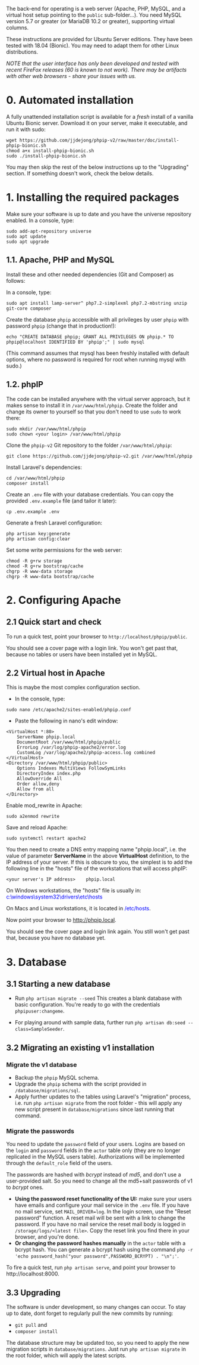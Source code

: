 The back-end for operating is a web server (Apache, PHP, MySQL, and a virtual host setup pointing to the `public` sub-folder...). You need MySQL version 5.7 or greater (or MariaDB 10.2 or greater), supporting virtual columns.

These instructions are provided for Ubuntu Server editions. They have been tested with 18.04 (Bionic). You may need to adapt them for other Linux distributions.

_NOTE that the user interface has only been developed and tested with recent FireFox releases (60 is known to not work). There may be artifacts with other web browsers - share your issues with us._

# 0. Automated installation #

A fully unattended installation script is available for a _fresh_ install of a vanilla Ubuntu Bionic server. Download it on your server, make it executable, and run it with sudo:
```
wget https://github.com/jjdejong/phpip-v2/raw/master/doc/install-phpip-bionic.sh
chmod a+x install-phpip-bionic.sh
sudo ./install-phpip-bionic.sh 
```
You may then skip the rest of the below instructions up to the "Upgrading" section. If something doesn't work, check the below details.

# 1. Installing the required packages #

Make sure your software is up to date and you have the universe repository enabled. In a console, type:
```
sudo add-apt-repository universe
sudo apt update
sudo apt upgrade
```

## 1.1. Apache, PHP and MySQL #

Install these and other needed dependencies (Git and Composer) as follows:
    
In a console, type:

```
sudo apt install lamp-server^ php7.2-simplexml php7.2-mbstring unzip git-core composer
```
Create the database `phpip` accessible with all privileges by user `phpip` with password `phpip` (change that in production!):
```
echo "CREATE DATABASE phpip; GRANT ALL PRIVILEGES ON phpip.* TO phpip@localhost IDENTIFIED BY 'phpip';" | sudo mysql
```
(This command assumes that mysql has been freshly installed with default options, where no password is required for root when running mysql with sudo.)

## 1.2. phpIP #

The code can be installed anywhere with the virtual server approach, but it makes sense to install it in `/var/www/html/phpip`. Create the folder and change its owner to yourself so that you don't need to use `sudo` to work there:
```
sudo mkdir /var/www/html/phpip
sudo chown <your login> /var/www/html/phpip
```
Clone the `phpip-v2` Git repository to the folder `/var/www/html/phpip`:
```
git clone https://github.com/jjdejong/phpip-v2.git /var/www/html/phpip
```
Install Laravel's dependencies:
```
cd /var/www/html/phpip
composer install
```
Create an `.env` file with your database credentials. You can copy the provided `.env.example` file (and tailor it later):
```
cp .env.example .env
```
Generate a fresh Laravel configuration:
```
php artisan key:generate
php artisan config:clear
```
Set some write permissions for the web server:
```
chmod -R g+rw storage
chmod -R g+rw bootstrap/cache
chgrp -R www-data storage
chgrp -R www-data bootstrap/cache
```

# 2. Configuring Apache #

## 2.1 Quick start and check #

To run a quick test, point your browser to `http://localhost/phpip/public`.

You should see a cover page with a login link. You won't get past that, because no tables or users have been installed yet in MySQL.

## 2.2 Virtual host in Apache #

This is maybe the most complex configuration section.

  * In the console, type:
```
sudo nano /etc/apache2/sites-enabled/phpip.conf
```
  * Paste the following in nano's edit window:
```
<VirtualHost *:80>
    ServerName phpip.local
    DocumentRoot /var/www/html/phpip/public
    ErrorLog /var/log/phpip-apache2/error.log
    CustomLog /var/log/apache2/phpip-access.log combined
</VirtualHost>
<Directory /var/www/html/phpip/public>
    Options Indexes MultiViews FollowSymLinks
    DirectoryIndex index.php
    AllowOverride All
    Order allow,deny
    Allow from all
</Directory>
```
Enable mod\_rewrite in Apache:
```
sudo a2enmod rewrite
```
Save and reload Apache:
```
sudo systemctl restart apache2
```
You then need to create a DNS entry mapping name "phpip.local", i.e. the value of parameter **ServerName** in the above **VirtualHost** definition, to the IP address of your server. If this is obscure to you, the simplest is to add the following line in the "hosts" file of the workstations that will access phpIP:
```
<your server's IP address>    phpip.local
```
On Windows workstations, the "hosts" file is usually in:
<font color='blue'>c:\windows\system32\drivers\etc\hosts</font>

On Macs and Linux workstations, it is located in <font color='blue'>/etc/hosts</font>.

Now point your browser to http://phpip.local.

You should see the cover page and login link again. You still won't get past that, because you have no database yet.

# 3. Database

## 3.1 Starting a new database

* Run `php artisan migrate --seed`
This creates a blank database with basic configuration. You're ready to go with the credentials `phpipuser:changeme`.

* For playing around with sample data, further run `php artisan db:seed --class=SampleSeeder`.

## 3.2 Migrating an existing v1 installation

### Migrate the v1 database

* Backup the `phpip` MySQL schema.
* Upgrade the `phpip` schema with the script provided in `/database/migrations/sql`.
* Apply further updates to the tables using Laravel's "migration" process, i.e. run `php artisan migrate` from the root folder - this will apply any new script present in `database/migrations` since last running that command.

### Migrate the passwords

You need to update the `password` field of your users. Logins are based on the `login` and `password` fields in the `actor` table only (they are no longer replicated in the MySQL users table). Authorizations will be implemented through the `default_role` field of the users.

The passwords are hashed with _bcrypt_ instead of _md5_, and don't use a user-provided salt. So you need to change all the md5+salt passwords of v1 to _bcrypt_ ones. 

* **Using the password reset functionality of the UI:** make sure your users have emails and configure your mail service in the `.env` file. If you have no mail service, set `MAIL_DRIVER=log`. In the login screen, use the "Reset password" function. A reset mail will be sent with a link to change the password. If you have no mail service the reset mail body is logged in `/storage/logs/<latest file>`. Copy the reset link you find there in your browser, and you're done.
* **Or changing the password hashes manually** in the `actor` table with a bcrypt hash. You can generate a bcrypt hash using the command `php -r 'echo password_hash("your password",PASSWORD_BCRYPT) . "\n";'`.

To fire a quick test, run `php artisan serve`, and point your browser to http://localhost:8000.

## 3.3 Upgrading
The software is under development, so many changes can occur. To stay up to date, dont forget to regularly pull the new commits by running:
* `git pull` and
* `composer install`

The database structure may be updated too, so you need to apply the new migration scripts in `database/migrations`. Just run `php artisan migrate` in the root folder, which will apply the latest scripts.
